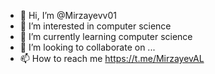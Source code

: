 - 👋 Hi, I’m @Mirzayevv01
- 👀 I’m interested in computer science
- 🌱 I’m currently learning computer science
- 💞️ I’m looking to collaborate on ...
- 📫 How to reach me https://t.me/MirzayevAL

<!---
Mirzayevv01/Mirzayevv01 is a ✨ special ✨ repository because its `README.md` (this file) appears on your GitHub profile.
You can click the Preview link to take a look at your changes.
--->
